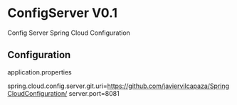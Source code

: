 # ConfigServer V0.1
Config Server Spring Cloud Configuration

## Configuration

application.properties

spring.cloud.config.server.git.uri=https://github.com/javiervilcapaza/SpringCloudConfiguration/
server.port=8081

